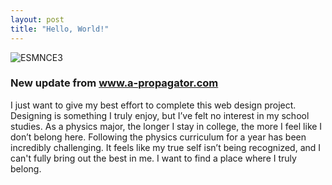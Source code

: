 ```yaml
---
layout: post
title: "Hello, World!"
---
```



![ESMNCE3](https://github.com/user-attachments/assets/e191acad-5991-4b11-a272-25db1358f86d)
<div class="i"><h3> New update from <a href="https://www.a-propagator.com"> www.a-propagator.com </a></h3></div> 


I just want to give my best effort to complete this web design project. Designing is something I truly enjoy, but I’ve felt no interest in my school studies. As a physics major, the longer I stay in college, the more I feel like I don’t belong here. Following the physics curriculum for a year has been incredibly challenging. It feels like my true self isn’t being recognized, and I can't fully bring out the best in me. I want to find a place where I truly belong.
